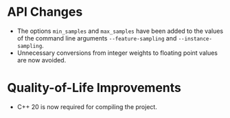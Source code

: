 # API Changes

- The options `min_samples` and `max_samples` have been added to the values of the command line arguments `--feature-sampling` and `--instance-sampling`.
- Unnecessary conversions from integer weights to floating point values are now avoided.

# Quality-of-Life Improvements

- C++ 20 is now required for compiling the project.
